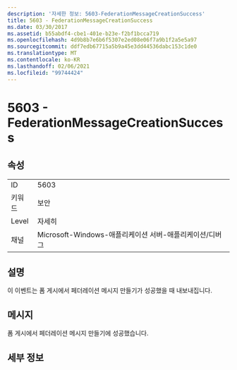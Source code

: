```yaml
---
description: '자세한 정보: 5603-FederationMessageCreationSuccess'
title: 5603 - FederationMessageCreationSuccess
ms.date: 03/30/2017
ms.assetid: b55abdf4-cbe1-401e-b23e-f2bf1bcca719
ms.openlocfilehash: 4d9b8b7e6b6f5307e2ed08e06f7a9b1f2a5e5a97
ms.sourcegitcommit: ddf7edb67715a5b9a45e3dd44536dabc153c1de0
ms.translationtype: MT
ms.contentlocale: ko-KR
ms.lasthandoff: 02/06/2021
ms.locfileid: "99744424"
---
```

# <a name="5603---federationmessagecreationsuccess"></a>5603 - FederationMessageCreationSuccess

## <a name="properties"></a>속성  
  
|||  
|-|-|  
|ID|5603|  
|키워드|보안|  
|Level|자세히|  
|채널|Microsoft-Windows-애플리케이션 서버-애플리케이션/디버그|  
  
## <a name="description"></a>설명  

 이 이벤트는 폼 게시에서 페더레이션 메시지 만들기가 성공했을 때 내보내집니다.  
  
## <a name="message"></a>메시지  

 폼 게시에서 페더레이션 메시지 만들기에 성공했습니다.  
  
## <a name="details"></a>세부 정보

